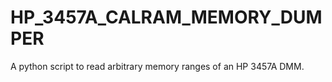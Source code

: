 # HP_3457A_CALRAM_MEMORY_DUMPER
A python script to read arbitrary memory ranges of an HP 3457A DMM.
